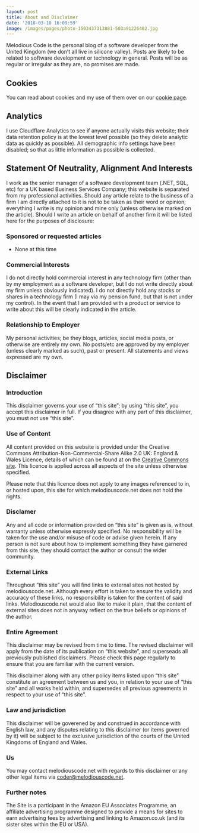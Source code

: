 ```yaml
---
layout: post
title: About and Disclaimer
date: '2018-03-18 16:09:59'
image: /images/pages/photo-1503437313881-503a91226402.jpg
---
```


Melodious Code is the personal blog of a software developer from the United Kingdom (we don’t all live in silicone valley). Posts are likely to be related to software development or technology in general. Posts will be as regular or irregular as they are, no promises are made.

## Cookies
You can read about cookies and my use of them over on our [cookie page](https://melodiouscode.net/why-cookies). 

## Analytics
I use Cloudflare Analytics to see if anyone actually visits this website; their data retention policy is at the lowest level possible (so they delete analytic data as quickly as possible). All demographic info settings have been disabled; so that as little information as possible is collected.

## Statement Of Neutrality, Alignment And Interests
I work as the senior manager of a software development team (.NET, SQL, etc) for a UK based Business Services Company; this website is separated from my professional activities. Should any article relate to the business of a firm I am directly attached to it is not to be taken as their word or opinion; everything I write is my opinion and mine only (unless otherwise marked on the article). Should I write an article on behalf of another firm it will be listed here for the purposes of disclosure:
### Sponsored or requested articles
* None at this time

### Commercial Interests
I do not directly hold commercial interest in any technology firm (other than by my employment as a software developer, but I do not write directly about my firm unless obviously indicated). I do not directly hold any stocks or shares in a technology firm (I may via my pension fund, but that is not under my control). In the event that I am provided with a product or service to write about this will be clearly indicated in the article.

### Relationship to Employer
My personal activities; be they blogs, articles, social media posts, or otherwise are entirely my own. No posts/etc are approved by my employer (unless clearly marked as such), past or present. All statements and views expressed are my own.

## Disclaimer
### Introduction
This disclaimer governs your use of “this site”; by using “this site”, you accept this disclaimer in full.  If you disagree with any part of this disclaimer, you must not use “this site”.

### Use of Content
All content provided on this website is provided under the Creative Commons Attribution-Non-Commercial-Share Alike 2.0 UK: England & Wales Licence, details of which can be found at on the [Creative Commons site](http://creativecommons.org/licenses/by-nc-sa/2.0/uk/).  This licence is applied across all aspects of the site unless otherwise specified.

Please note that this licence does not apply to any images referenced to in, or hosted upon, this site for which melodiouscode.net does not hold the rights.

### Disclamer
Any and all code or information provided on “this site” is given as is, without warranty unless otherwise expressly specified.  No responsibility will be taken for the use and/or misuse of code or advise given herein.  If any person is not sure about how to implement something they have garnered from this site, they should contact the author or consult the wider community.

### External Links
Throughout “this site” you will find links to external sites not hosted by melodiouscode.net.  Although every effort is taken to ensure the validity and accuracy of these links, no responsibility is taken for the content of said links.  Melodiouscode.net would also like to make it plain, that the content of external sites does not in anyway reflect on the true beliefs or opinions of the author.

### Entire Agreement
This disclaimer may be revised from time to time.  The revised disclaimer will apply from the date of its publication on “this website”, and superseads all previously published disclaimers.  Please check this page regularly to ensure that you are familiar with the current version.

This disclaimer along with any other policy items listed upon “this site” constitute an agreement between us and you, in relation to your use of “this site” and all works held within, and supersedes all previous agreements in respect to your use of “this site”.

### Law and jurisdiction
This disclaimer will be goverened by and construed in accordance with English law, and any disputes relating to this disclaimer (or items governed by it) will be subject to the exclusive jurisdiction of the courts of the United Kingdoms of England and Wales.

### Us
You may contact melodiouscode.net with regards to this disclaimer or any other legal items via coder@melodiouscode.net.

### Further notes
The Site is a participant in the Amazon EU Associates Programme, an affiliate advertising programme designed to provide a means for sites to earn advertising fees by advertising and linking to Amazon.co.uk (and its sister sites within the EU or USA).